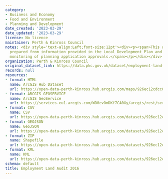 ```yaml
---
category:
- Business and Economy
- Food and Environment
- Planning and Development
date_created: '2023-03-29'
date_updated: '2023-03-29'
license: No licence
maintainer: Perth & Kinross Council
notes: <div style='text-align:Left;font-size:12pt'><div><p><span>This audit has been
  prepared from information provided in the Local Development Plan and through the
  monitoring of planning application approvals.</span></p></div></div>
organization: Perth & Kinross Council
original_dataset_link: https://data.pkc.gov.uk/dataset/employment-land-audit-20161
records: null
resources:
- format: HTML
  name: ArcGIS Hub Dataset
  url: https://open-data-perth-kinross.hub.arcgis.com/maps/926ec12cdcc0409baad3608934b0a645_12
- format: ARCGIS GEOSERVICE
  name: ArcGIS GeoService
  url: https://services-eu1.arcgis.com/WD0cvOmDKf7CA0Xy/arcgis/rest/services/Employment_Land_Audit_2016/FeatureServer/12
- format: CSV
  name: CSV
  url: https://open-data-perth-kinross.hub.arcgis.com/datasets/926ec12cdcc0409baad3608934b0a645_12.csv?outSR=%7B%22latestWkid%22%3A27700%2C%22wkid%22%3A27700%7D
- format: GEOJSON
  name: GeoJSON
  url: https://open-data-perth-kinross.hub.arcgis.com/datasets/926ec12cdcc0409baad3608934b0a645_12.geojson?outSR=%7B%22latestWkid%22%3A27700%2C%22wkid%22%3A27700%7D
- format: ZIP
  name: Shapefile
  url: https://open-data-perth-kinross.hub.arcgis.com/datasets/926ec12cdcc0409baad3608934b0a645_12.zip?outSR=%7B%22latestWkid%22%3A27700%2C%22wkid%22%3A27700%7D
- format: KML
  name: KML
  url: https://open-data-perth-kinross.hub.arcgis.com/datasets/926ec12cdcc0409baad3608934b0a645_12.kml?outSR=%7B%22latestWkid%22%3A27700%2C%22wkid%22%3A27700%7D
schema: default
title: Employment Land Audit 2016
---
```

